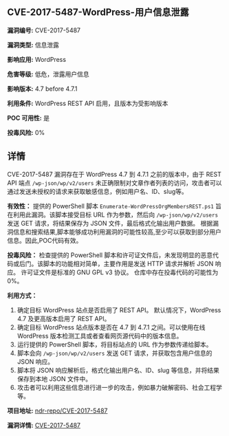 ## CVE-2017-5487-WordPress-用户信息泄露

**漏洞编号:** CVE-2017-5487

**漏洞类型:** 信息泄露

**影响应用:** WordPress

**危害等级:** 低危，泄露用户信息

**影响版本:** 4.7 before 4.7.1

**利用条件:** WordPress REST API 启用，且版本为受影响版本

**POC 可用性:** 是

**投毒风险:** 0%

## 详情

CVE-2017-5487 漏洞存在于 WordPress 4.7 到 4.7.1 之前的版本中，由于 REST API 端点 `/wp-json/wp/v2/users` 未正确限制对文章作者列表的访问，攻击者可以通过发送未授权的请求来获取敏感信息，例如用户名、ID、slug等。 

**有效性：**
提供的 PowerShell 脚本 `Enumerate-WordPressOrgMembersREST.ps1` 旨在利用此漏洞。该脚本接受目标 URL 作为参数，然后向 `/wp-json/wp/v2/users` 发送 GET 请求，将结果保存为 JSON 文件，最后格式化输出用户数据。 根据漏洞信息和搜索结果,脚本能够成功利用漏洞的可能性较高,至少可以获取到部分用户信息。因此,POC代码有效。

**投毒风险：**
检查提供的 PowerShell 脚本和许可证文件后，未发现明显的恶意代码或后门。该脚本的功能相对简单，主要作用是发送 HTTP 请求并解析 JSON 响应。 许可证文件是标准的 GNU GPL v3 协议。 仓库中存在投毒代码的可能性为0%。

**利用方式：**
1.  确定目标 WordPress 站点是否启用了 REST API。 默认情况下，WordPress 4.7 及更高版本启用了 REST API。
2.  确定目标 WordPress 站点版本是否在 4.7 到 4.7.1 之间。可以使用在线 WordPress 版本检测工具或者查看网页源代码中的版本信息。
3.  运行提供的 PowerShell 脚本，将目标站点的 URL 作为参数传递给脚本。
4.  脚本会向 `/wp-json/wp/v2/users` 发送 GET 请求，并获取包含用户信息的 JSON 响应。
5.  脚本将 JSON 响应解析后，格式化输出用户名、ID、slug 等信息，并将结果保存到本地 JSON 文件中。
6.  攻击者可以利用这些信息进行进一步的攻击，例如暴力破解密码、社会工程学等。

**项目地址:** [ndr-repo/CVE-2017-5487](https://github.com/ndr-repo/CVE-2017-5487)

**漏洞详情:** [CVE-2017-5487](https://nvd.nist.gov/vuln/detail/CVE-2017-5487)